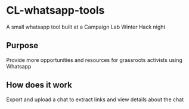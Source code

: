 # CL-whatsapp-tools

A small whatsapp tool built at a Campaign Lab Winter Hack night

## Purpose

Provide more opportunities and resources for grassroots activists using Whatsapp

## How does it work

Export and upload a chat to extract links and view details about the chat

